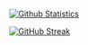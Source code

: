 <!--
### Hi there 👋

**organom/organom** is a ✨ _special_ ✨ repository because its `README.md` (this file) appears on your GitHub profile.

Here are some ideas to get you started:

- 🔭 I’m currently working on ...
- 🌱 I’m currently learning ...
- 👯 I’m looking to collaborate on ...
- 🤔 I’m looking for help with ...
- 💬 Ask me about ...
- 📫 How to reach me: ...
- 😄 Pronouns: ...
- ⚡ Fun fact: ...
-->

[![Github Statistics](https://github-readme-stats-eight-theta.vercel.app/api?username=organom&show_icons=true&theme=dark&include_all_commits=true&count_private=true)]()

[![GitHub Streak](https://github-readme-streak-stats.herokuapp.com?user=organom&theme=dark&date_format=M%20j%5B%2C%20Y%5D)](https://git.io/streak-stats)
